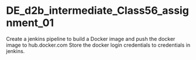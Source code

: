 # DE_d2b_intermediate_Class56_assignment_01
Create a jenkins pipeline to build a Docker image and push the docker image to hub.docker.com Store the docker login credentials to credentials in jenkins.
